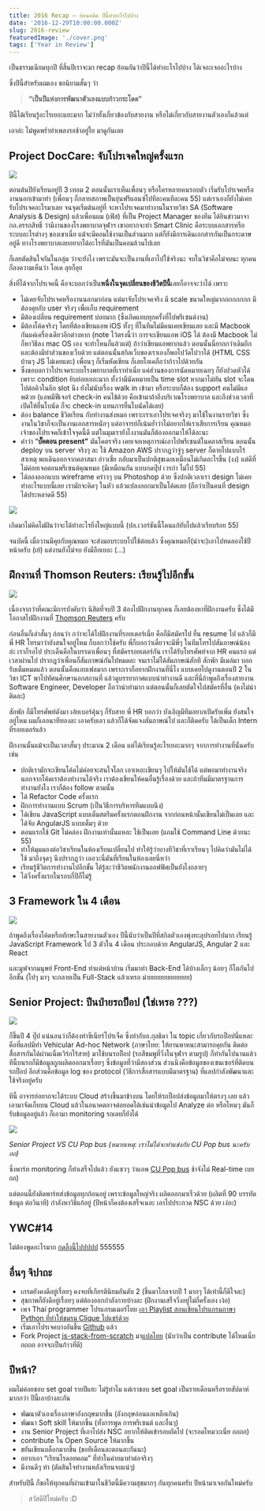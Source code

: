 ```yaml
---
title: 2016 Recap — ย้อนอดีต ปีนี้ทำอะไรไปบ้าง
date: '2016-12-29T10:00:00.000Z'
slug: 2016-review
featuredImage: './cover.png'
tags: ['Year in Review']
---
```


เป็นธรรมเนียมทุกปี ที่สิ้นปีเราจะมา recap ย้อนกันว่าปีนี้ได้ทำอะไรไปบ้าง ได้เจอะเจออะไรบ้าง

ซึ่งปีนี้สำหรับผมเอง ขอนิยามสั้นๆ ว่า

> **“เป็นปีแห่งการพัฒนาตัวเองแบบก้าวกระโดด”**

ปีนี้ได้เรียนรู้อะไรเยอะแยะมาก ไม่ว่าทั้งเกี่ยวข้องกับสายงาน หรือไม่เกี่ยวกับสายงานตัวเองก็แล้วแต่

เอาล่ะ ไม่พูดพร่ำทำเพลงรอช้าอยู่ใย มาดูกันเลย

## Project DocCare: จับโปรเจคใหญ่ครั้งแรก

![](./01.png)

ตอนต้นปียังเรียนอยู่ปี 3 เทอม 2 ตอนนั้นเราเห็นเพื่อนๆ หรือใครหลายคนรอบตัว เริ่มรับโปรเจคหรืองานนอกเข้ามาทำ (เพื่อนๆ ก็กลายสภาพเป็นยุ่นฟรีแลนซ์ไปทีละคนทีละคน 55) แต่เราเองก็ยังไม่เคยรับโปรเจคอะไรมาเลย จนจุดเริ่มต้นอยู่ที่ จะหาโปรเจคมาทำงานในรายวิชา SA (Software Analysis & Design) แล้วเพื่อนผม (เฟิส) ที่เป็น Project Manager ของทีม ได้ยินข่าวมาจากอ.อรรถสิทธิ์ ว่ามีงานของโรงพยาบาลจุฬาฯ เขาอยากจะทำ Smart Clinic คือระบบเอกสารหรือระบบอะไรต่างๆ ของเขาเนี่ย แม้จะมีคอมใช้งานเป็นส่วนมาก แต่ก็ยังมีการเดินเอกสารกันเป็นกระดาษอยู่ดี ทางโรงพยาบาลเลยอยากได้อะไรที่มันเป็นคอมล้วนไปเลย

ก็เลยตัดสินใจกันในกลุ่ม ว่าจะยังไง เพราะมันจะเป็นงานที่เอาไปใช้จริงนะ จบในวิชาคือไม่จบนะ ทุกคนก็ลงความเห็นว่า โอเค ลุยก็ลุย

สิ่งที่ได้จากโปรเจคนี้ คือจะบอกว่าเป็น**หนึ่งในจุดเปลี่ยนของชีวิตปีนี้**เลยก็อาจจะว่าได้ เพราะ

- ไม่เคยจับโปรเจคหรืองานนอกมาก่อน แต่มาจับโปรเจคจริง มี scale ขนาดใหญ่มากกกกกกกก มีต้องคุยกับ user จริงๆ เพื่อเก็บ requirement
- มีต้องเปลี่ยน requirement บ่อยมาก (ซึ่งเกิดแทบทุกครั้งที่ไปพรีเซนต์งาน)
- มีต้องโค้ดจริงๆ โดยที่ต้องเขียนแอพ iOS ทั้งๆ ที่ในทีมไม่มีคนเคยเขียนเลย และมี Macbook กันแค่เครื่องเดียวอีกต่างหาก (note ไว้ตรงนี้ว่า การจะเขียนแอพ iOS ได้ ต้องมี Macbook ไม่ก็หาวิธีลง mac OS เอง จะท่าไหนก็แล้วแต่) ถ้าว่าเขียนแอพยากแล้ว ตอนนั้นนี่ยากกว่าเดิมอีก และต้องมีทำส่วนของเว็บด้วย แต่ตอนนั้นสกิลเว็บของเราเองก็พอไปวัดไปวาได้ (HTML CSS บ้านๆ JS ไม่เคยแตะ) เพื่อนๆ ก็เริ่มหัดเขียน ก็เลยโอเคถือว่าก้าวไปด้วยกัน
- ซึ่งขอบอกว่าโปรเจคระบบโรงพยาบาลที่เราทำเนี่ย แค่ส่วนของการนัดหมายเฉยๆ ก็ยังปวดหัวได้ เพราะ condition ยิบย่อยเยอะมาก ทั้งว่ามีนัดหมายเป็น time slot หากมาไม่ทัน slot จะโดนไปต่อคิวในอีก slot นึง ยังไม่นับเรื่อง walk in เข้ามา หรือระบบก็ต้อง support คนไม่มีแอพด้วย (แอพมีฟีเจอร์ check-in คนไข้ด้วย คือเข้ามาถ้าถึงบริเวณโรงพยาบาล และถึงช่วงเวลาที่เปิดให้ยื่นใบนัด ก็จะ check-in แทนการยื่นใบนัดได้เลย)
- ต้อง balance ชีวิตเรียน กับทำงานส่งหมอ เพราะเราเอาโปรเจคจริงๆ มาใช้ในงานรายวิชา ซึ่งงานในวิชาก็จะเป็นงานเอกสารหนักๆ แต่อาจารย์ก็เน้นย้ำว่าไม่อยากให้เราเสียการเรียน คุณหมอเจ้าของโปรเจคก็เข้าใจจุดนี้ดี แต่ในมุมเรายังไงงานมันก็ต้องออกมาให้ได้อะนะ
- คำว่า “**บั๊คตอน present”** มันโคตรจริง เคยเจอเหตุการณ์เอาไปพรีเซนต์ในคลาสเรียน ตอนนั้น deploy บน server จริงๆ ละ ใช้ Amazon AWS ปรากฎว่าจู่ๆ server ก็ตายไปแบบไร้สาเหตุ พอเดินออกจากคลาสมา อ่าวเชี่ย กลับมาเป็นปกติสุขเฉยเหมือนไม่เกิดอะไรขึ้น (งง) แต่ดีที่ไม่ค่อยเจอตอนพรีเซนต์คุณหมอ (มีเหมือนกัน แบบกดปุ๊ป เวรกำ ไม่ไป 55)
- ได้ลองออกแบบ wireframe คร่าวๆ บน Photoshop ด้วย ซึ่งปกติเวลาเรา design ไม่เคยทำอะไรแบบนี้เลย เรามักจะคิดๆ ในหัว แล้วแปลงออกมาเป็นโค้ดเลย (ถือว่าเป็นคนที่ design ได้ประหลาดดี 55)

![](./02.jpeg)

เกิดมาไม่คิดไม่ฝันว่าจะได้ทำอะไรยิ่งใหญ่แบบนี้ (ปล.เวอร์ชันนี้โดนแก้ยับไปแล้วเรียบร้อย 55)

จนบัดนี้ เมื่อวานมีคุยกับคุณหมอ จะส่งมอบระบบไปใช้ต่อแล้ว ซึ่งคุณหมอก็(น่าจะ)เอาไปทดลองใช้ปีหน้าครับ (เย้) แต่งานยังไม่จบ ยังมีอีกเยอะ (…)

## ฝึกงานที่ Thomson Reuters: เรียนรู้ไปอีกขั้น

![](./03.jpeg)

เนื่องจากว่าที่คณะมีการบังคับว่า นิสิตที่จบปี 3 ต้องไปฝึกงานทุกคน ก็เลยต้องหาที่ฝึกงานครับ ซึ่งได้มีโอกาสไปฝึกงานที่ [Thomson Reuters](http://thomsonreuters.com/en.html) ครับ

ก่อนอื่นก็เล่าสั้นๆ ก่อนว่า กว่าจะได้ไปฝึกงานที่รอยเตอร์เนี่ย คือก็มีสมัครไป ยื่น resume ไป แล้วก็มีพี่ HR โทรมาว่ายังสนใจอยู่ไหม ก็บอกว่าใช่ครับ พี่ก็บอกว่าเดี๋ยวจะมีพี่ๆ ในทีมโทรไปสัมภาษณ์น้อง อ่ะ เราก็รอไป ประเด็นคือในบรรดาเพื่อนๆ ที่สมัครรอยเตอร์กัน เราได้รับโทรศัพท์จาก HR คนแรก แต่เวลาผ่านไป ปรากฎว่าเพื่อนก็สัมภาษณ์กันไปหมดละ จนเราไม่ได้สัมภาษณ์สักที สักพัก มีเมล์มา บอกรับเต็มหมดแล้ว ตอนนั้นคือแอบเฟลมาก เพราะเราก็อยากฝึกงานที่นี่ไง แบบเคยไปดูงานตอนปี 2 ในวิชา ICT พาไปทัศนศึกษานอกสถานที่ แล้วดูบรรยากาศแบบน่าทำงานดี และที่นี่ถ้าพูดถึงเรื่องสายงาน Software Engineer, Developer ถือว่าน่าทำมาก แต่ตอนนั้นก็เลยตัดใจไปสมัครที่อื่น (คงไม่น่าติดละ)

สักพัก ก็มีโทรศัพท์ดังมา เอ้ยเบอร์คุ้นๆ ก็รับสาย พี่ HR บอกว่า บังเอิญมีทีมอยากเปิดรับเพิ่ม ยังสนใจอยู่ไหม ผมก็เออนาทีทองละ เอาครับเอา แล้วก็ได้จัดแจงสัมภาษณ์ไป และก็ติดครับ ได้เป็นเด็ก Intern ที่รอยเตอร์แล้ว

ฝึกงานนั้นแม้จะเป็นเวลาสั้นๆ ประมาณ 2 เดือน แต่ได้เรียนรู้อะไรเยอะมากๆ จากการทำงานที่นั่นครับ เช่น

- ปกติเรามักจะเขียนโค้ดไม่ค่อยจะสนใจโลก เอาเหอะเขียนๆ ไปให้มันใช้ได้ แต่พอมาทำงานจริง นอกจากโค้ดเราต้องทำงานได้จริง เราต้องเขียนให้คนอื่นรู้เรื่องด้วย และถ้าทีมมีมาตรฐานการทำงานยังไง เราก็ต้อง follow ตามนั้น
- ได้ Refactor Code ครั้งแรก
- ฝึกการทำงานแบบ Scrum (เป็นวิธีการบริหารทีมแบบนึง)
- ได้เขียน JavaScript แบบเต็มสตรีมครั้งแรกตอนฝึกงาน จากก่อนหน้านั้นเขียนไม่เป็นเลย และได้จับ AngularJS แบบเต็มๆ ด้วย
- ตอนแรกใช้ Git ไม่คล่อง ฝึกงานเท่านั้นแหละ ใช้เป็นเลย (แถมใช้ Command Line ด้วยนะ 55)
- ทำให้มุมมองต่อวิชาเรียนในห้องเรียนเปลี่ยนไป ทำให้รู้ว่าบางทีวิชาที่เราเรียนๆ ไปคิดว่ามันไม่ได้ใช้ มาถึงจุดๆ นึงปรากฎว่า เออวะนี่มันที่เรียนในห้องเลยนี่หว่า
- เรียนรู้ชีวิตการทำงานไปอีกขั้น ได้รู้ละว่าชีวิตพนักงานออฟฟิศเป็นยังไงกลายๆ
- ได้วิ่งครั้งแรกในรอบกี่ปีก็ไม่รู้

## 3 Framework ใน 4 เดือน

![](./04.png)

ถ้าพูดถึงเรื่องโค้ดหรือทักษะในสายงานตัวเอง ปีนี้นับว่าเป็นปีที่สกิลตัวเองพุ่งทะลุปรอทไปมาก เรียนรู้ JavaScript Framework ไป 3 ตัวใน 4 เดือน ประกอบด้วย AngularJS, Angular 2 และ React

และมูฟจากมนุษย์ Front-End ทำแต่หน้าบ้าน เริ่มมาทำ Back-End ได้บ้างเล็กๆ น้อยๆ ก็โตกันไปอีกขั้น (ไปๆ มาๆ จะกลายเป็น Full-Stack แล้วเหรอ ม่ายยยยยยยยยยยย)

## Senior Project: ปีนป่ายรถป็อป (ใช่เหรอ ???)

![](./05.jpeg)

ก็ขึ้นปี 4 ปุ๊ป แน่นอนว่าก็ต้องทำซีเนียร์โปรเจ็ค ซึ่งทำกับอ.กุลธิดา ใน topic เกี่ยวกับรถป็อปนี่แหละ คือที่แลปมีทำ Vehicular Ad-hoc Network (ภาษาไทย: ให้ยานพาหนะสามารถคุยกัน ติดต่อสื่อสารกันได้ผ่านเน็ตเวิร์กไร้สาย) มาใช้บนรถป็อป (รถสีชมพูที่วิ่งในจุฬาฯ ตามรูป) ก็ทำกันไปนานแล้ว ทีนี้บนรถก็มีข้อมูลถูกผลิตออกมาเรื่อยๆ ซึ่งข้อมูลที่ว่ามีสองส่วน ส่วนนึงคือข้อมูลของเซนเซอร์ที่ติดบนรถป็อป อีกส่วนคือข้อมูล log ของ protocol (วิธีการสื่อสารแบบมีมาตรฐาน) ที่แลปกำลังพัฒนาและใช้จริงอยู่ครับ

ทีนี้ อาจารย์อยากจะได้ระบบ Cloud สร้างขึ้นมาข้างบน โดยให้รถป็อปส่งข้อมูลมาให้ตรงๆ เลย แล้วเอามาจัดเก็บบน Cloud แล้วในอนาคตอาจต่อยอดได้เช่นนำข้อมูลไป Analyze ต่อ หรือไหนๆ มันก็รับข้อมูลอยู่แล้ว ก็เอามา monitoring รถเลยก็ยังได้

![](./06.jpeg)

_Senior Project VS CU Pop bus (หมายเหตุ: เราไม่ได้จะทำแข่งกับ CU Pop bus นะครับ ถถ)_

ซึ่งพาร์ท monitoring ก็ทำเสร็จไปแล้ว ยังแซวๆ ว่าแอพ [CU Pop bus](https://play.google.com/store/apps/details?id=com.iseinc.cupopbus&hl=th) ช้าจังไม่ Real-time เบย ถถ)

แต่ตอนนี้ยังติดพาร์ทส่งข้อมูลทุกก้อนอยู่ เพราะข้อมูลใหญ่จริง ผลิตออกมาเร็วด้วย (ผลิตที่ 90 บรรทัดข้อมูล ต่อวินาที) กำลังหาวิธีแก้อยู่ (ปีหน้าก็คงต้องเสร็จเนอะ เอาไปประกวด NSC ด้วย เง่อะ)

## YWC#14

ไม่ต้องพูดอะไรมาก [กดลิ้งนี้ไปปปปป](/ค่ายบ้าอะไร-แทบไม่ได้นอน-ywc14-b9471330ed54) 555555

## อื่นๆ จิปาถะ

- เกรดยังคงดีอยู่เรื่อยๆ คงจบที่เกียรตินิยมอันดับ 2 (ขึ้นมาไกลจากปี 1 มากๆ ได้เท่านี้ก็ดีใจละ)
- สุขภาพก็ยังดีอยู่เรื่อยๆ แต่ต้องออกกำลังกายบ้างละ (ฝึกงานเสร็จวิ่งอยู่ไม่กี่ครั้งเอง เง้อ)
- เพจ Thai programmer โปรแกรมเมอร์ไทย [เอา Playlist สอนเขียนโปรแกรมภาษา Python ที่ทำให้ชมรม Clique ไปแชร์ด้วย](https://www.facebook.com/programmerthai/photos/a.1406027003020480.1073741827.1392939564329224/1790025281287315/?type=3)
- เริ่มเอาโปรเจคบางอันขึ้น [Github](https://github.com/MicroBenz) แล้ว
- Fork Project [js-stack-from-scratch](https://github.com/verekia/js-stack-from-scratch) มา[แปลไทย](https://github.com/MicroBenz/js-stack-from-scratch) (นับว่าเป็น contribute ได้ไหมเนี่ย ถถถถ อาจจะเป็นก้าวที่ดี)

## ปีหน้า?

ผมไม่ค่อยชอบ set goal รายปีแฮะ ไม่รู้ทำไม แต่เราชอบ set goal เป็นรายเดือนหรือรายสัปดาห์มากกว่า ปีนี้เอาบ้างละกัน

- พัฒนาตัวเองเรื่องภาษาอังกฤษมากขึ้น (อังกฤษอ่อนแอเหลือเกิน)
- พัฒนา Soft skill ให้มากขึ้น (ทั้งการพูด การพรีเซนต์ และอื่นๆ)
- งาน Senior Project ที่เอาไปส่ง NSC อยากให้ติดเข้ารอบถัดไป (จะรอดไหมวะเนี่ย ถถถถ)
- contribute ใน Open Source ให้มากขึ้น
- ขยันเขียนบล็อกมากขึ้น (ขอทีเดือนละตอนละกันนะ)
- อยากเอา “เรียนไรดอทคอม” ที่ทำในค่ายมาทำต่อจริงๆ
- มีงานดีๆ ทำ (ตัดสินใจทำงานหลังเรียนจบแน่ๆ)

สำหรับปีนี้ ก็ขอให้ทุกคนที่ผ่านเข้ามาในชีวิตนี้มีความสุขมากๆ กันทุกคนครับ ปีหน้ามาเจอกันใหม่ครับ

> สวัสดีปีใหม่ครับ :D
